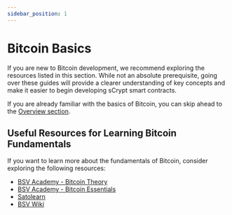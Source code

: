 ```yaml
---
sidebar_position: 1
---
```

# Bitcoin Basics

If you are new to Bitcoin development, we recommend exploring the resources listed in this section. While not an absolute prerequisite, going over these guides will provide a clearer understanding of key concepts and make it easier to begin developing sCrypt smart contracts.

If you are already familiar with the basics of Bitcoin, you can skip ahead to the [Overview section](../overview.md).

## Useful Resources for Learning Bitcoin Fundamentals

If you want to learn more about the fundamentals of Bitcoin, consider exploring the following resources:
- [BSV Academy - Bitcoin Theory](https://bitcoinsv.academy/course/bitcoin-theory)
- [BSV Academy - Bitcoin Essentials](https://bitcoinsv.academy/bitcoin-essentials)
- [Satolearn](https://www.satolearn.com/overview)
- [BSV Wiki](https://wiki.bitcoinsv.io/index.php/Main_Page)

